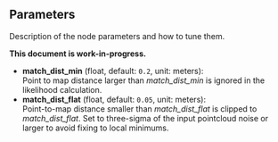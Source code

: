 ## Parameters

Description of the node parameters and how to tune them.

**This document is work-in-progress.**

- **match_dist_min** (float, default: `0.2`, unit: meters):\
    Point to map distance larger than *match_dist_min* is ignored in the likelihood calculation.
- **match_dist_flat** (float, default: `0.05`, unit: meters):\
    Point-to-map distance smaller than *match_dist_flat* is clipped to *match_dist_flat*. Set to three-sigma of the input pointcloud noise or larger to avoid fixing to local minimums.
